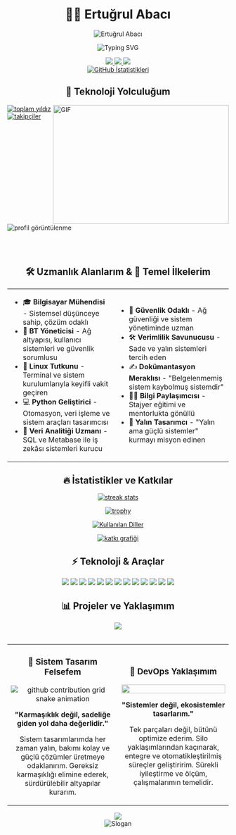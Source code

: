 # <div align="center">👨‍💻 Ertuğrul Abacı</div>

<div align="center">
  <img src="https://capsule-render.vercel.app/api?type=waving&color=0891b2&height=200&section=header&text=Ertuğrul%20Abacı&fontSize=50&fontColor=ffffff&animation=fadeIn&fontAlignY=38" alt="Ertuğrul Abacı" />
</div>

<p align="center">
  <img src="https://readme-typing-svg.demolab.com?font=Fira+Code&size=22&pause=1000&color=0891B2&center=true&vCenter=true&width=440&lines=Bilgisayar+Mühendisi;BT+Yöneticisi;Linux+Tutkunu;Sistem+Mimarı;Veri+Analisti" alt="Typing SVG" />
</p>

<div align="center">
  <a href="mailto:ertugrul@atikrost.com">
    <img src="https://img.shields.io/badge/Email-ertugrul@atikrost.com-D14836?style=for-the-badge&logo=gmail&logoColor=white" />
  </a>
  <a href="https://www.linkedin.com/in/eabaci42">
    <img src="https://img.shields.io/badge/LinkedIn-eabaci42-0077B5?style=for-the-badge&logo=linkedin&logoColor=white" />
  </a>
  <a href="https://github.com/eabaci42">
    <img src="https://img.shields.io/badge/GitHub-eabaci42-181717?style=for-the-badge&logo=github&logoColor=white" />
  </a>
</div>

<div align="center">
  <a href="https://github.com/eabaci42">
    <img src="https://github-readme-stats-git-masterrstaa-rickstaa.vercel.app/api?username=eabaci42&show_icons=true&theme=tokyonight&hide_title=true&count_private=true" alt="GitHub İstatistikleri" />
  </a>
</div>

## <div align="center">💫 Teknoloji Yolculuğum</div>

<img align="right" height="270" width="400" alt="GIF" src="https://media.giphy.com/media/SWoSkN6DxTszqIKEqv/giphy.gif" />

<p align="left"> 
  <a href="https://github.com/eabaci42?tab=repositories&sort=stargazers">
    <img alt="toplam yıldız" title="Yıldız Sayısı" src="https://custom-icon-badges.demolab.com/github/stars/eabaci42?color=55960c&style=for-the-badge&labelColor=488207&logo=star"/>
  </a>
  <a href="https://github.com/eabaci42?tab=followers">
    <img alt="takipçiler" title="Beni GitHub'da takip et" src="https://custom-icon-badges.demolab.com/github/followers/eabaci42?color=236ad3&labelColor=1155ba&style=for-the-badge&logo=person-add&label=Takipçi&logoColor=white"/>
  </a>
  <img src="https://komarev.com/ghpvc/?username=eabaci42&label=Profil%20Görüntülenme&color=0e75b6&style=for-the-badge" alt="profil görüntülenme" />
</p>

<br/><br/>

## <div align="center">🛠️ Uzmanlık Alanlarım & 🧩 Temel İlkelerim</div>

<table align="center">
  <tr>
    <td>
      <ul>
        <li>🎓 <b>Bilgisayar Mühendisi</b> - Sistemsel düşünceye sahip, çözüm odaklı</li>
        <li>💼 <b>BT Yöneticisi</b> - Ağ altyapısı, kullanıcı sistemleri ve güvenlik sorumlusu</li>
        <li>🐧 <b>Linux Tutkunu</b> - Terminal ve sistem kurulumlarıyla keyifli vakit geçiren</li>
        <li>💻 <b>Python Geliştirici</b> - Otomasyon, veri işleme ve sistem araçları tasarımcısı</li>
        <li>🧠 <b>Veri Analitiği Uzmanı</b> - SQL ve Metabase ile iş zekâsı sistemleri kurucu</li>
      </ul>
    </td>
    <td>
      <ul>
        <li>🔐 <b>Güvenlik Odaklı</b> - Ağ güvenliği ve sistem yönetiminde uzman</li>
        <li>🛠️ <b>Verimlilik Savunucusu</b> - Sade ve yalın sistemleri tercih eden</li>
        <li>✍️ <b>Dokümantasyon Meraklısı</b> - "Belgelenmemiş sistem kaybolmuş sistemdir"</li>
        <li>👨‍🏫 <b>Bilgi Paylaşımcısı</b> - Stajyer eğitimi ve mentorlukta gönüllü</li>
        <li>🎯 <b>Yalın Tasarımcı</b> - "Yalın ama güçlü sistemler" kurmayı misyon edinen</li>
      </ul>
    </td>
  </tr>
</table>

## <div align="center">🔥 İstatistikler ve Katkılar</div>

<div align="center">
  <a href="https://github.com/eabaci42">
    <img src="https://github-readme-streak-stats.herokuapp.com/?user=eabaci42&theme=tokyonight&hide_border=true" alt="streak stats"/>
  </a>
</div>

<p align="center">
  <a href="https://github.com/eabaci42">
    <img src="https://github-profile-trophy.vercel.app/?username=eabaci42&theme=nord&margin-w=15&margin-h=15&column=7&no-frame=true" alt="trophy" />
  </a>
</p>

<div align="center">
  <a href="https://github.com/eabaci42">
    <img alt="Kullanılan Diller" src="https://github-readme-stats-git-masterrstaa-rickstaa.vercel.app/api/top-langs/?username=eabaci42&langs_count=8&layout=compact&theme=tokyonight&hide_border=true" alt="language graph"/>
  </a>
</div>

<p align="center">
  <a href="https://github.com/eabaci42">
    <img src="https://github-readme-activity-graph.vercel.app/graph?username=eabaci42&theme=react-dark&hide_border=true" alt="katkı grafiği"/>
  </a>
</p>

## <div align="center">⚡ Teknoloji & Araçlar</div>

<div align="center">
  <img src="https://img.shields.io/badge/Python-3776AB?style=for-the-badge&logo=python&logoColor=white" />
  <img src="https://img.shields.io/badge/Linux-FCC624?style=for-the-badge&logo=linux&logoColor=black" />
  <img src="https://img.shields.io/badge/SQL-4479A1?style=for-the-badge&logo=mysql&logoColor=white" />
  <img src="https://img.shields.io/badge/Bash-121011?style=for-the-badge&logo=gnu-bash&logoColor=white" />
  <img src="https://img.shields.io/badge/Docker-2496ED?style=for-the-badge&logo=docker&logoColor=white" />
  <img src="https://img.shields.io/badge/Git-F05032?style=for-the-badge&logo=git&logoColor=white" />
  <img src="https://img.shields.io/badge/Cisco-1BA0D7?style=for-the-badge&logo=cisco&logoColor=white" />
  <img src="https://img.shields.io/badge/Windows_Server-0078D6?style=for-the-badge&logo=windows&logoColor=white" />
  <img src="https://img.shields.io/badge/Azure-0089D6?style=for-the-badge&logo=microsoft-azure&logoColor=white" />
  <img src="https://img.shields.io/badge/Metabase-509EE3?style=for-the-badge&logo=metabase&logoColor=white" />
  <img src="https://img.shields.io/badge/VirtualBox-183A61?style=for-the-badge&logo=virtualbox&logoColor=white" />
  <img src="https://img.shields.io/badge/NGINX-009639?style=for-the-badge&logo=nginx&logoColor=white" />
  <img src="https://img.shields.io/badge/AWS-232F3E?style=for-the-badge&logo=amazon-aws&logoColor=white" />
</div>

## <div align="center">📊 Projeler ve Yaklaşımım</div>

<div align="center">
  <a href="https://github.com/eabaci42/eabaci42">
    <img src="https://github-readme-stats-git-masterrstaa-rickstaa.vercel.app/api/pin/?username=eabaci42&repo=eabaci42&theme=tokyonight" />
  </a>
</div>

<br/>

<table align="center">
  <tr>
    <td width="50%" align="center">
      <h3>📝 Sistem Tasarım Felsefem</h3>
      <picture>
        <source media="(prefers-color-scheme: dark)" srcset="https://raw.githubusercontent.com/eabaci42/eabaci42/output/github-contribution-grid-snake-dark.svg">
        <source media="(prefers-color-scheme: light)" srcset="https://raw.githubusercontent.com/eabaci42/eabaci42/output/github-contribution-grid-snake.svg">
        <img alt="github contribution grid snake animation" src="https://raw.githubusercontent.com/eabaci42/eabaci42/output/github-contribution-grid-snake.svg">
      </picture>
      <p><b>"Karmaşıklık değil, sadeliğe giden yol daha değerlidir."</b></p>
      <p>Sistem tasarımlarımda her zaman yalın, bakımı kolay ve güçlü çözümler üretmeye odaklanırım. Gereksiz karmaşıklığı elimine ederek, sürdürülebilir altyapılar kurarım.</p>
    </td>
    <td width="50%" align="center">
      <h3>🔄 DevOps Yaklaşımım</h3>
      <img src="https://media.giphy.com/media/juua9i2c2fA0AIp2iq/giphy.gif" width="100%" />
      <p><b>"Sistemler değil, ekosistemler tasarlarım."</b></p>
      <p>Tek parçaları değil, bütünü optimize ederim. Silo yaklaşımlarından kaçınarak, entegre ve otomatikleştirilmiş süreçler geliştiririm. Sürekli iyileştirme ve ölçüm, çalışmalarımın temelidir.</p>
    </td>
  </tr>
</table>

<div align="center">
  <img src="https://capsule-render.vercel.app/api?type=waving&color=0891b2&height=150&section=footer&fontSize=30"/>
</div>

<div align="center">
  <img src="https://readme-typing-svg.demolab.com?font=Fira+Code&size=18&pause=1000&color=0891b2&center=true&vCenter=true&width=500&lines=Her+soruna+yalın+bir+çözüm+vardır...;Her+sistem+bir+ekosistemin+parçasıdır...;Her+başarı+disiplinli+çalışmanın+ürünüdür...;Kod+yazmıyorum,+çözüm+üretiyorum." alt="Slogan" />
</div>
